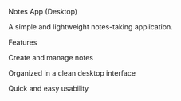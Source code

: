 Notes App (Desktop)

A simple and lightweight notes-taking application.

Features

Create and manage notes

Organized in a clean desktop interface

Quick and easy usability
